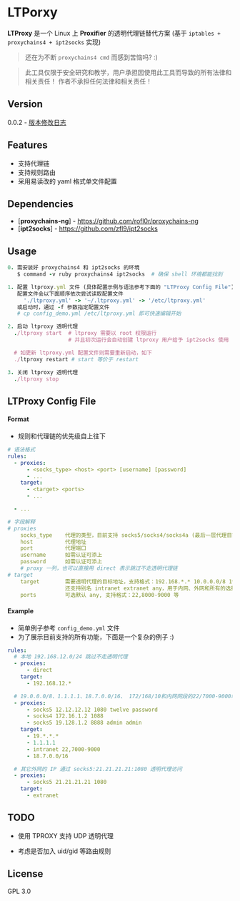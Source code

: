 # LTPorxy

**LTProxy** 是一个 Linux 上 **Proxifier** 的透明代理链替代方案 (基于 `iptables + proxychains4 + ipt2socks` 实现)

> 还在为不断 `proxychains4 cmd` 而感到苦恼吗? :)

> 此工具仅限于安全研究和教学，用户承担因使用此工具而导致的所有法律和相关责任！ 作者不承担任何法律和相关责任！


## Version

0.0.2 - [版本修改日志](CHANGELOG.md)


## Features

* 支持代理链
* 支持规则路由
* 采用易读改的 yaml 格式单文件配置

## Dependencies
* [**proxychains-ng**] - https://github.com/rofl0r/proxychains-ng
* [**ipt2socks**] - https://github.com/zfl9/ipt2socks

## Usage
```ruby
0. 需安装好 proxychains4 和 ipt2socks 的环境
   $ command -v ruby proxychains4 ipt2socks  # 确保 shell 环境都能找到

1. 配置 ltproxy.yml 文件 (具体配置示例与语法参考下面的 "LTProxy Config File")
   配置文件会以下面顺序依次尝试读取配置文件
     './ltproxy.yml' -> '~/.ltproxy.yml' -> '/etc/ltproxy.yml'
   或启动时，通过 -f 参数指定配置文件
   # cp config_demo.yml /etc/ltproxy.yml 即可快速编辑开始

2. 启动 ltproxy 透明代理
  ./ltproxy start  # ltproxy 需要以 root 权限运行
                   # 并且初次运行会自动创建 ltproxy 用户给予 ipt2socks 使用

  # 如更新 ltproxy.yml 配置文件则需要重新启动，如下
  ./ltproxy restart # start 等价于 restart

3. 关闭 ltproxy 透明代理
  ./ltproxy stop
```

## LTProxy Config File

#### Format
- 规则和代理链的优先级自上往下
```yaml
# 语法格式
rules:
  - proxies:
      - <socks_type> <host> <port> [username] [password]
      - ...
    target:
      - <target> <ports>
      - ...

  - ...

# 字段解释
# proxies
    socks_type    代理的类型，目前支持 socks5/socks4/socks4a (最后一层代理目前仅支持 socks5)
    host          代理地址
    port          代理端口
    username      如需认证可添上
    password      如需认证可添上
    # proxy 一列，也可以直接用 direct 表示跳过不走透明代理链
# target
    target        需要透明代理的目标地址，支持格式：192.168.*.* 10.0.0.0/8 192.168.1.1 等
                  还支持别名 intranet extranet any，用于内网、外网和所有的选择
    ports         可选默认 any, 支持格式：22,8000-9000 等
```

#### Example
- 简单例子参考 `config_demo.yml` 文件
- 为了展示目前支持的所有功能，下面是一个复杂的例子 :)
```yaml
rules:
  # 本地 192.168.12.0/24 跳过不走透明代理
  - proxies:
      - direct
    target:
      - 192.168.12.*

  # 19.0.0.0/8、1.1.1.1、18.7.0.0/16、 172/168/10和内网网段的22/7000-9000端口走这个三层的代理链透明代理
  - proxies:
      - socks5 12.12.12.12 1080 twelve password
      - socks4 172.16.1.2 1088
      - socks5 19.128.1.2 8888 admin admin
    target:
      - 19.*.*.*
      - 1.1.1.1
      - intranet 22,7000-9000
      - 18.7.0.0/16

  # 其它外网的 IP 通过 socks5:21.21.21.21:1080 透明代理访问
  - proxies:
      - socks5 21.21.21.21 1080
    target:
      - extranet
```

## TODO

 * 使用 TPROXY 支持 UDP 透明代理

 * 考虑是否加入 uid/gid 等路由规则


## License

GPL 3.0
